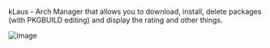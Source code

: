 kLaus - Arch Manager that allows you to download, install, delete packages (with PKGBUILD editing) and display the rating and other things.

![image](https://github.com/user-attachments/assets/9f1d134d-5580-46dc-bb72-fc2e68ec9553)
